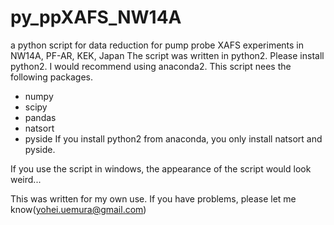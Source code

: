 # py_ppXAFS_NW14A
a python script for data reduction for pump probe XAFS experiments in NW14A, PF-AR, KEK, Japan
The script was written in python2. Please install python2. I would recommend using anaconda2.
This script nees the following packages.
* numpy
* scipy
* pandas
* natsort
* pyside
If you install python2 from anaconda, you only install natsort and pyside.

If you use the script in windows, the appearance of the script would look weird...

This was written for my own use. If you have problems, please let me know(yohei.uemura@gmail.com)
